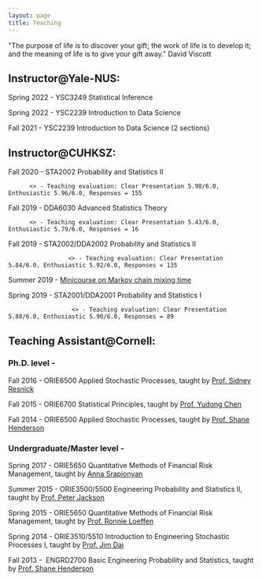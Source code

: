 ```yaml
---
layout: page
title: Teaching 
---
```


"The purpose of life is to discover your gift; the work of life is to develop it; and the meaning of life is to give your gift away." David Viscott

## Instructor@Yale-NUS:

Spring 2022 - YSC3249 Statistical Inference

Spring 2022 - YSC2239 Introduction to Data Science

Fall 2021 - YSC2239 Introduction to Data Science (2 sections)

## Instructor@CUHKSZ:

Fall 2020 - STA2002 Probability and Statistics II

          <> - Teaching evaluation: Clear Presentation 5.98/6.0, Enthusiastic 5.96/6.0, Responses = 155

Fall 2019 - DDA6030 Advanced Statistics Theory

          <> - Teaching evaluation: Clear Presentation 5.43/6.0, Enthusiastic 5.79/6.0, Responses = 16

Fall 2019 - STA2002/DDA2002 Probability and Statistics II

                     <> - Teaching evaluation: Clear Presentation 5.84/6.0, Enthusiastic 5.92/6.0, Responses = 135

Summer 2019 - [Minicourse on Markov chain mixing time](mcmt)

Spring 2019 - STA2001/DDA2001 Probability and Statistics I 

                      <> - Teaching evaluation: Clear Presentation 5.88/6.0, Enthusiastic 5.90/6.0, Responses = 89

## Teaching Assistant@Cornell: 

### Ph.D. level -
Fall 2016 - ORIE6500 Applied Stochastic Processes, taught by [Prof. Sidney Resnick](https://people.orie.cornell.edu/sid/)
 
Fall 2015 - ORIE6700 Statistical Principles, taught by [Prof. Yudong Chen](http://people.orie.cornell.edu/yudong.chen/)

Fall 2014 - ORIE6500 Applied Stochastic Processes, taught by [Prof. Shane Henderson](http://people.orie.cornell.edu/shane/) 


### Undergraduate/Master level - 
Spring 2017 - ORIE5650 Quantitative Methods of Financial Risk Management, taught by [Anna Srapionyan](http://srapionyan.com/) 

Summer 2015 - ORIE3500/5500 Engineering Probability and Statistics II, taught by [Prof. Peter Jackson](http://people.orie.cornell.edu/jackson/new/) 

Spring 2015 - ORIE5650 Quantitative Methods of Financial Risk Management, taught by [Prof. Ronnie Loeffen](http://personalpages.manchester.ac.uk/staff/ronnie.loeffen/) 

Spring 2014 - ORIE3510/5510 Introduction to Engineering Stochastic Processes I, taught by [Prof. Jim Dai](http://people.orie.cornell.edu/jdai/) 

Fall 2013 -  ENGRD2700 Basic Engineering Probability and Statistics, taught by [Prof. Shane Henderson](http://people.orie.cornell.edu/shane/)
